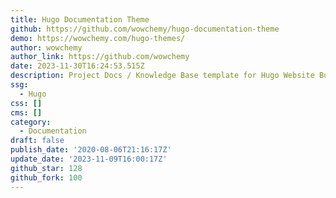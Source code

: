 ```yaml
---
title: Hugo Documentation Theme
github: https://github.com/wowchemy/hugo-documentation-theme
demo: https://wowchemy.com/hugo-themes/
author: wowchemy
author_link: https://github.com/wowchemy
date: 2023-11-30T16:24:53.515Z
description: Project Docs / Knowledge Base template for Hugo Website Builder. 创建项目文档
ssg:
  - Hugo
css: []
cms: []
category:
  - Documentation
draft: false
publish_date: '2020-08-06T21:16:17Z'
update_date: '2023-11-09T16:00:17Z'
github_star: 128
github_fork: 100
---
```

